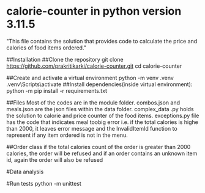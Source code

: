 # calorie-counter in python version 3.11.5
 

 "This file contains the solution that provides code to calculate the price and calories of food items ordered."

 ##Installation
 ##Clone the repository
git clone https://github.com/prakritikarki/calorie-counter.git
cd calorie-counter

##Create and activate a virtual environment
python -m venv .venv
.venv\Scripts\activate
##Install dependencies(inside virtual environment):
python -m pip install -r requirements.txt

##Files
Most of the codes are in the module folder.
combos.json and meals.json are the json files within the data folder.
complex_data .py holds the solution to calorie and price counter of the food items.
exceptions.py file has the code that indicates meal toobig error i.e. if the total calories is highe than 2000, it leaves error message and the InvalidItemId function to represent if any item ordered is not in the menu.

##Order class
if the total calories count of the order is greater than 2000 calories, the order will be refused and if an order contains an unknown item id, again the order will also be refused

#Data analysis

#Run tests
python -m unittest

 
